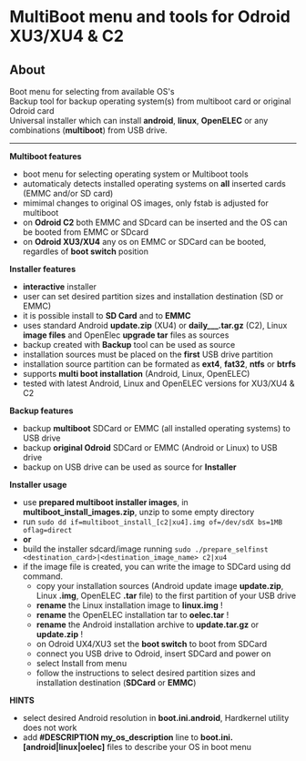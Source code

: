 MultiBoot menu and tools for Odroid XU3/XU4 & C2
===========================================

About
-----

Boot menu for selecting from available OS's<br />
Backup tool for backup operating system(s) from multiboot card or original Odroid card<br />
Universal installer which can install **android**, **linux**, **OpenELEC** or any combinations (**multiboot**) from USB drive.<br />

---

**Multiboot features**

- boot menu for selecting operating system or Multiboot tools
- automaticaly detects installed operating systems on **all** inserted cards (EMMC and/or SD card)
- mimimal changes to original OS images, only fstab is adjusted for multiboot
- on **Odroid C2** both EMMC and SDcard can be inserted and the OS can be booted from EMMC or SDcard
- on **Odroid XU3/XU4** any os on EMMC or SDCard can be booted, regardles of **boot switch** position


**Installer features**

- **interactive** installer
- user can set desired partition sizes and installation destination (SD or EMMC)
- it is possible install to **SD Card** and to **EMMC**
- uses standard Android **update.zip** (XU4) or **daily___.tar.gz** (C2), Linux **image files** and OpenElec **upgrade tar** files as sources
- backup created with **Backup** tool can be used as source
- installation sources must be placed on the **first** USB drive partition
- installation source partition can be formated as **ext4**, **fat32**, **ntfs** or **btrfs**
- supports **multi boot installation** (Android, Linux, OpenELEC)
- tested with latest Android, Linux and OpenELEC versions for XU3/XU4 & C2

**Backup features**

- backup **multiboot** SDCard or EMMC (all installed operating systems) to USB drive
- backup **original Odroid** SDCard or EMMC (Android or Linux) to USB drive
- backup on USB drive can be used as source for **Installer**

**Installer usage**

- use **prepared multiboot installer images**, in **multiboot_install_images.zip**, unzip to some empty directory
- run `sudo dd if=multiboot_install_[c2|xu4].img of=/dev/sdX bs=1MB oflag=direct`
- **or**
- build the installer sdcard/image running `sudo ./prepare_selfinst <destination_card>|<destination_image_name> c2|xu4`
- if the image file is created, you can write the image to SDCard using dd command.
  - copy your installation sources (Android update image **update.zip**, Linux **.img**, OpenELEC **.tar** file) to the first partition of your USB drive
  - **rename** the Linux installation image to **linux.img** !
  - **rename** the OpenELEC installation tar to **oelec.tar** !
  - **rename** the Android installation archive to **update.tar.gz** or **update.zip** !
  - on Odroid UX4/XU3 set the **boot switch** to boot from SDCard
  - connect you USB drive to Odroid, insert SDCard and power on
  - select Install from menu
  - follow the instructions to select desired partition sizes and installation destination (**SDCard** or **EMMC**)

**HINTS**
- select desired Android resolution in **boot.ini.android**, Hardkernel utility does not work
- add **#DESCRIPTION my_os_description** line to **boot.ini.[android|linux|oelec]** files to describe your OS in boot menu
